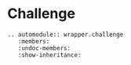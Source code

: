 # Challenge

```{eval-rst}
.. automodule:: wrapper.challenge
   :members:
   :undoc-members:
   :show-inheritance:
```
